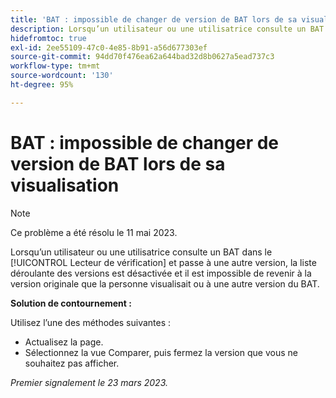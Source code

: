 ```yaml
---
title: 'BAT : impossible de changer de version de BAT lors de sa visualisation'
description: Lorsqu’un utilisateur ou une utilisatrice consulte un BAT dans le [!UICONTROL Lecteur de vérification] et passe à une autre version, la liste déroulante des versions est désactivée et il est impossible de revenir à la version originale que la personne visualisait ou à une autre version du BAT.
hidefromtoc: true
exl-id: 2ee55109-47c0-4e85-8b91-a56d677303ef
source-git-commit: 94dd70f476ea62a644bad32d8b0627a5ead737c3
workflow-type: tm+mt
source-wordcount: '130'
ht-degree: 95%

---
```


# BAT : impossible de changer de version de BAT lors de sa visualisation


>[!NOTE]
>
>Ce problème a été résolu le 11 mai 2023.

Lorsqu’un utilisateur ou une utilisatrice consulte un BAT dans le [!UICONTROL Lecteur de vérification] et passe à une autre version, la liste déroulante des versions est désactivée et il est impossible de revenir à la version originale que la personne visualisait ou à une autre version du BAT.

**Solution de contournement :**

Utilisez l’une des méthodes suivantes :

* Actualisez la page.
* Sélectionnez la vue Comparer, puis fermez la version que vous ne souhaitez pas afficher.

_Premier signalement le 23 mars 2023._
